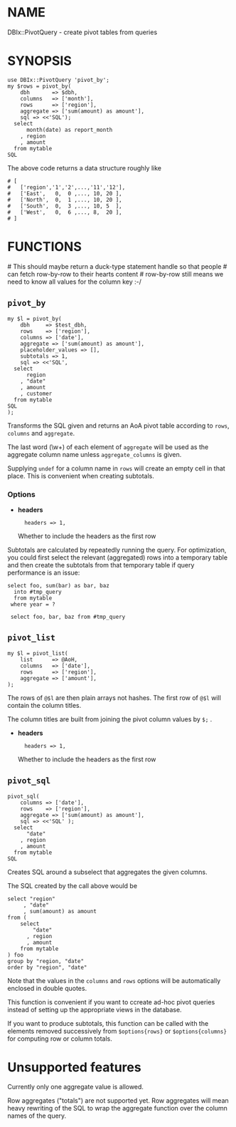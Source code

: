 # NAME

DBIx::PivotQuery - create pivot tables from queries

# SYNOPSIS

    use DBIx::PivotQuery 'pivot_by';
    my $rows = pivot_by(
        dbh       => $dbh,
        columns   => ['month'],
        rows      => ['region'],
        aggregate => ['sum(amount) as amount'],
        sql => <<'SQL');
      select
          month(date) as report_month
        , region
        , amount
      from mytable
    SQL

The above code returns a data structure roughly like

    # [
    #   ['region','1','2',...,'11','12'],
    #   ['East',   0,  0 ,..., 10, 20 ],
    #   ['North',  0,  1 ,..., 10, 20 ],
    #   ['South',  0,  3 ,..., 10, 5  ],
    #   ['West',   0,  6 ,..., 8,  20 ],
    # ]

# FUNCTIONS

\# This should maybe return a duck-type statement handle so that people
\# can fetch row-by-row to their hearts content
\# row-by-row still means we need to know all values for the column key :-/

## `pivot_by`

    my $l = pivot_by(
        dbh     => $test_dbh,
        rows    => ['region'],
        columns => ['date'],
        aggregate => ['sum(amount) as amount'],
        placeholder_values => [],
        subtotals => 1,
        sql => <<'SQL',
      select
          region
        , "date"
        , amount
        , customer
      from mytable
    SQL
    );

Transforms the SQL given and returns an AoA pivot table according to
`rows`, `columns` and `aggregate`.

The last word (<c>\\w+</c>) of each element of `aggregate` will be used as the
aggregate column name unless `aggregate_columns` is given.

Supplying `undef` for a column name in `rows` will create an empty cell
in that place. This is convenient when creating subtotals.

### Options

- **headers**

        headers => 1,

    Whether to include the headers as the first row

Subtotals are calculated by repeatedly running the query. For optimization, you
could first select the relevant (aggregated)
rows into a temporary table and then create the subtotals from that temporary
table if query performance is an issue:

    select foo, sum(bar) as bar, baz
      into #tmp_query
      from mytable
     where year = ?

     select foo, bar, baz from #tmp_query

## `pivot_list`

    my $l = pivot_list(
        list      => @AoH,
        columns   => ['date'],
        rows      => ['region'],
        aggregate => ['amount'],
    );

The rows of `@$l` are then plain arrays not hashes.
The first row of `@$l` will contain the column titles.

The column titles are built from joining the pivot column values by `$;` .

- **headers**

        headers => 1,

    Whether to include the headers as the first row

## `pivot_sql`

    pivot_sql(
        columns => ['date'],
        rows    => ['region'],
        aggregate => ['sum(amount) as amount'],
        sql => <<'SQL' );
      select
          "date"
        , region
        , amount
      from mytable
    SQL

Creates SQL around a subselect that aggregates the given
columns.

The SQL created by the call above would be

    select "region"
         , "date"
         , sum(amount) as amount
    from (
        select
            "date"
          , region
          , amount
        from mytable
    ) foo
    group by "region, "date"
    order by "region", "date"

Note that the values in the `columns` and `rows` options will be automatically
enclosed in double quotes.

This function is convenient if you want to ccreate ad-hoc pivot queries instead
of setting up the appropriate views in the database.

If you want to produce subtotals, this function can be called
with the elements removed successively from `$options{rows}` or
`$options{columns}` for computing row or column totals.

# Unsupported features

Currently only one aggregate value is allowed.

Row aggregates ("totals") are not supported yet. Row aggregates will
mean heavy rewriting of the SQL to wrap the aggregate function over the column
names of the query.
